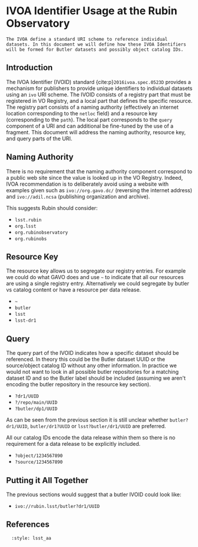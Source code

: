 # IVOA Identifier Usage at the Rubin Observatory

```{abstract}
The IVOA define a standard URI scheme to reference individual datasets. In this document we will define how these IVOA Identifiers will be formed for Butler datasets and possibly object catalog IDs.
```

## Introduction

The IVOA Identifier (IVOID) standard {cite:p}`2016ivoa.spec.0523D` provides a mechanism for publishers to provide unique identifiers to individual datasets using an `ivo` URI scheme.
The IVOID consists of a registry part that must be registered in VO Registry, and a local part that defines the specific resource.
The registry part consists of a naming authority (effectively an internet location corresponding to the `netloc` field) and a resource key (corresponding to the `path`).
The local part corresponds to the `query` component of a URI and can additional be fine-tuned by the use of a fragment.
This document will address the naming authority, resource key, and query parts of the URI.

## Naming Authority

There is no requirement that the naming authority component correspond to a public web site since the value is looked up in the VO Registry.
Indeed, IVOA recommendation is to deliberately avoid using a website with examples given such as `ivo://org.gavo.dc/` (reversing the internet address) and `ivo://adil.ncsa` (publishing organization and archive).

This suggests Rubin should consider:

* `lsst.rubin`
* `org.lsst`
* `org.rubinobservatory`
* `org.rubinobs`

## Resource Key

The resource key allows us to segregate our registry entries.
For example we could do what GAVO does and use `~` to indicate that all our resources are using a single registry entry.
Alternatively we could segregate by butler vs catalog content or have a resource per data release.

* `~`
* `butler`
* `lsst`
* `lsst-dr1`

## Query

The query part of the IVOID indicates how a specific dataset should be referenced.
In theory this could be the Butler dataset UUID or the source/object catalog ID without any other information.
In practice we would not want to look in all possible butler repositories for a matching dataset ID and so the Butler label should be included (assuming we aren't encoding the butler repository in the resource key section).

* `?dr1/UUID`
* `?/repo/main/UUID`
* `?butler/dp1/UUID`

As can be seen from the previous section it is still unclear whether `butler?dr1/UUID`, `butler/dr1?UUID` or `lsst?butler/dr1/UUID` are preferred.

All our catalog IDs encode the data release within them so there is no requirement for a data release to be explicitly included.

* `?object/1234567890`
* `?source/1234567890`

## Putting it All Together

The previous sections would suggest that a butler IVOID could look like:

* `ivo://rubin.lsst/butler?dr1/UUID`

## References

```{bibliography}
  :style: lsst_aa
```

